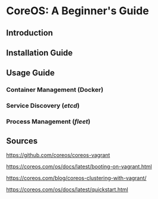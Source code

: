 # CoreOS: A Beginner's Guide

## Introduction

## Installation Guide

## Usage Guide

### Container Management (Docker)

### Service Discovery (*etcd*)

### Process Management (*fleet*)

## Sources

https://github.com/coreos/coreos-vagrant

https://coreos.com/os/docs/latest/booting-on-vagrant.html

https://coreos.com/blog/coreos-clustering-with-vagrant/

https://coreos.com/os/docs/latest/quickstart.html
